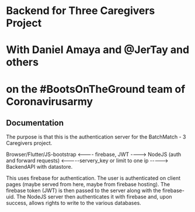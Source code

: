 # Backend for Three Caregivers Project
# With Daniel Amaya and @JerTay and others 
#  on the #BootsOnTheGround team of Coronavirusarmy

## Documentation

The purpose is that this is the authentication server for the BatchMatch - 3 Caregivers project.

Browser/Flutter/JS-bootstrap  <---- firebase, JWT ---->   NodeJS  (auth and forward requests) <-----servery_key or limit to one ip ----->  BackendAPI with datastore.

This uses firebase for authentication. The user is authenticated on client pages (maybe served from here, maybe from firebase hosting). The firebase token (JWT) is then passed to the server along with the firebase-uid. The NodeJS server then authenticates it with firebase and, upon success, allows rights to write to the various databases.


